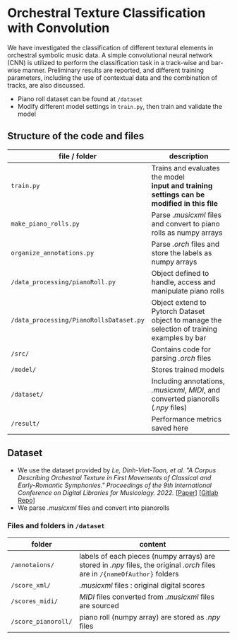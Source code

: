 # Orchestral Texture Classification with Convolution

We have investigated the classification of different textural elements in orchestral symbolic music data. A simple convolutional neural network (CNN) is utilized to perform the classification task in a track-wise and bar-wise manner. Preliminary results are reported, and different training parameters, including the use of contextual data and the combination of tracks, are also discussed. 
- Piano roll dataset can be found at `/dataset`
- Modify different model settings in `train.py`, then train and validate the model


## Structure of the code and files


| file / folder | description|
| -------- | -------- |
|`train.py`| Trains and evaluates the model <br /> **input and training settings can be modified in this file**|
| `make_piano_rolls.py` | Parse *.musicxml* files and convert to piano rolls as numpy arrays |
| `organize_annotations.py`| Parse *.orch* files and store the labels as numpy arrays |
| `/data_processing/pianoRoll.py` | Object defined to handle, access and manipulate piano rolls |
| `/data_processing/PianoRollsDataset.py`  | Object extend to Pytorch Dataset object to manage the selection of training examples by bar|
| `/src/` | Contains code for parsing *.orch* files  |
| `/model/ ` | Stores trained models |
| `/dataset/` | Including annotations, *.musicxml*, *MIDI*, and converted pianorolls (*.npy* files) |
| `/result/` | Performance metrics saved here |


## Dataset
- We use the dataset provided by *Le, Dinh-Viet-Toan, et al. "A Corpus Describing Orchestral Texture in First Movements of Classical and Early-Romantic Symphonies." Proceedings of the 9th International Conference on Digital Libraries for Musicology. 2022.* [[Paper]](https://dl.acm.org/doi/10.1145/3543882.3543884) [[Gitlab Repo]](https://gitlab.com/algomus.fr/orchestration)
- We parse *.musicxml* files and convert into pianorolls

### Files and folders in `/dataset`


| folder | content |
| -------- | -------- |
| `/annotaions/` |  labels of each pieces (numpy arrays) are stored in *.npy* files, the original *.orch* files are in `/{nameOfAuthor}` folders |
| `/score_xml/`  | *.musicxml* files : original digital scores    |
| `/scores_midi/` | *MIDI* files converted from *.musicxml* files are sourced |
| `/score_pianoroll/` | piano roll (numpy array) are stored as  *.npy* files   |
